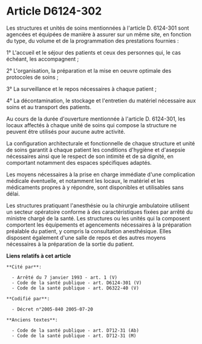 # Article D6124-302

Les structures et unités de soins mentionnées à l'article D. 6124-301 sont agencées et équipées de manière à assurer sur un
même site, en fonction du type, du volume et de la programmation des prestations fournies :

1° L'accueil et le séjour des patients et ceux des personnes qui, le cas échéant, les accompagnent ;

2° L'organisation, la préparation et la mise en oeuvre optimale des protocoles de soins ;

3° La surveillance et le repos nécessaires à chaque patient ;

4° La décontamination, le stockage et l'entretien du matériel nécessaire aux soins et au transport des patients.

Au cours de la durée d'ouverture mentionnée à l'article D. 6124-301, les locaux affectés à chaque unité de soins qui compose
la structure ne peuvent être utilisés pour aucune autre activité.

La configuration architecturale et fonctionnelle de chaque structure et unité de soins garantit à chaque patient les
conditions d'hygiène et d'asepsie nécessaires ainsi que le respect de son intimité et de sa dignité, en comportant notamment
des espaces spécifiques adaptés.

Les moyens nécessaires à la prise en charge immédiate d'une complication médicale éventuelle, et notamment les locaux, le
matériel et les médicaments propres à y répondre, sont disponibles et utilisables sans délai.

Les structures pratiquant l'anesthésie ou la chirurgie ambulatoire utilisent un secteur opératoire conforme à des
caractéristiques fixées par arrêté du ministre chargé de la santé. Les structures ou les unités qui la composent comportent
les équipements et agencements nécessaires à la préparation préalable du patient, y compris la consultation anesthésique.
Elles disposent également d'une salle de repos et des autres moyens nécessaires à la préparation de la sortie du patient.

**Liens relatifs à cet article**

	**Cité par**:

	  - Arrêté du 7 janvier 1993 - art. 1 (V)
	  - Code de la santé publique - art. D6124-301 (V)
	  - Code de la santé publique - art. D6322-40 (V)

	**Codifié par**:

	  - Décret n°2005-840 2005-07-20

	**Anciens textes**:

	  - Code de la santé publique - art. D712-31 (Ab)
	  - Code de la santé publique - art. D712-31 (M)
